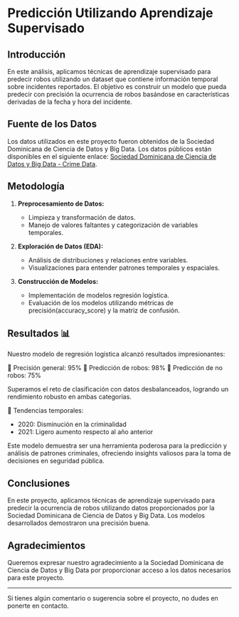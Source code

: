 
# Predicción Utilizando Aprendizaje Supervisado

## Introducción

En este análisis, aplicamos técnicas de aprendizaje supervisado para predecir robos utilizando un dataset que contiene información temporal sobre incidentes reportados. El objetivo es construir un modelo que pueda predecir con precisión la ocurrencia de robos basándose en características derivadas de la fecha y hora del incidente.

## Fuente de los Datos

Los datos utilizados en este proyecto fueron obtenidos de la Sociedad Dominicana de Ciencia de Datos y Big Data. Los datos públicos están disponibles en el siguiente enlace: [Sociedad Dominicana de Ciencia de Datos y Big Data - Crime Data](https://bigdatado.org/download/crime-data/).

## Metodología

1. **Preprocesamiento de Datos:**
   - Limpieza y transformación de datos.
   - Manejo de valores faltantes y categorización de variables temporales.

2. **Exploración de Datos (EDA):**
   - Análisis de distribuciones y relaciones entre variables.
   - Visualizaciones para entender patrones temporales y espaciales.

3. **Construcción de Modelos:**
   - Implementación de modelos regresión logística.
   - Evaluación de los modelos utilizando métricas de precisión(accuracy_score) y la matriz de confusión. 

## Resultados 📊

Nuestro modelo de regresión logística alcanzó resultados impresionantes:

🎯 Precisión general: 95%
🦹 Predicción de robos: 98%
🏡 Predicción de no robos: 75%

Superamos el reto de clasificación con datos desbalanceados, logrando un rendimiento robusto en ambas categorías.

📅 Tendencias temporales:
- 2020: Disminución en la criminalidad
- 2021: Ligero aumento respecto al año anterior

Este modelo demuestra ser una herramienta poderosa para la predicción y análisis de patrones criminales, ofreciendo insights valiosos para la toma de decisiones en seguridad pública.

## Conclusiones

En este proyecto, aplicamos técnicas de aprendizaje supervisado para predecir la ocurrencia de robos utilizando datos proporcionados por la Sociedad Dominicana de Ciencia de Datos y Big Data. Los modelos desarrollados demostraron una precisión buena.

## Agradecimientos

Queremos expresar nuestro agradecimiento a la Sociedad Dominicana de Ciencia de Datos y Big Data por proporcionar acceso a los datos necesarios para este proyecto.

---

Si tienes algún comentario o sugerencia sobre el proyecto, no dudes en ponerte en contacto.
